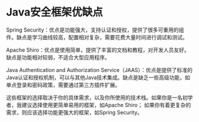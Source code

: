 # Java安全框架优缺点

Spring Security：优点是功能强大，支持认证和授权，提供了很多可重用的组件。缺点是学习曲线较高，配置相对复杂，需要花费大量时间进行调试和测试。

Apache Shiro：优点是使用简单，提供了丰富的文档和教程，对开发人员友好。缺点是功能相对较弱，不适合大型应用程序。

Java Authentication and Authorization Service（JAAS）：优点是提供了标准的Java认证和授权机制，可以与其他Java技术集成。缺点是缺乏一些高级功能，如单点登录和密码政策，需要通过第三方插件扩展。

这些框架的选择取决于你的具体需求，以及你所使用的技术栈。如果你是一名初学者，我建议选择使用更简单易用的框架，如Apache Shiro；
如果你有着更复杂的需求，则应该选择功能更强大的框架，如Spring Security。
